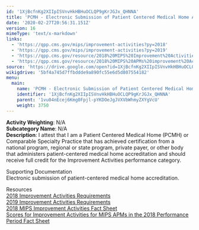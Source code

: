 ```yaml
---
id: '1XjBcfnKg2XIIpISVnvHkHBHuOCLQP9gKrJGJx_QHNNA'
title: 'PCMH - Electronic Submission of Patient Centered Medical Home Accreditation'
date: '2020-02-27T20:56:31.151Z'
version: 16
mimeType: 'text/x-markdown'
links:
  - 'https://qpp.cms.gov/mips/improvement-activities?py=2018'
  - 'https://qpp.cms.gov/mips/improvement-activities?py=2019'
  - 'https://qpp.cms.gov/resource/2018%20MIPS%20Improvement%20Activities%20Fact%20Sheet'
  - 'https://qpp.cms.gov/resource/2018%20MIPS%20APMs%20improvement%20Activities%20scores%20fact%20sheet'
source: 'https://drive.google.com/open?id=1XjBcfnKg2XIIpISVnvHkHBHuOCLQP9gKrJGJx_QHNNA'
wikigdrive: '5bf4a745d7ffbddde9a890fc55e6d5d807554182'
menu:
  main:
    name: 'PCMH - Electronic Submission of Patient Centered Medical Home Accreditation'
    identifier: '1XjBcfnKg2XIIpISVnvHkHBHuOCLQP9gKrJGJx_QHNNA'
    parent: '1vu04nEcej6Kmg0Fpjl-pYKDOeJgJVXVbWhmyZXYgVcU'
    weight: 3750
---
```





**Activity Weighting**: N/A  
**Subcategory Name**: N/A  
**Description**: I attest that I am a Patient Centered Medical Home (PCMH) or Comparable Specialty Practice that has achieved certification from a national program, regional or state program, private payer, or other body that administers patient-centered medical home accreditation and should receive full credit for the Improvement Activities performance category.




Supporting Documentation  
Electronic submission of patient-centered medical home accreditation.




Resources  
[2018 Improvement Activities Requirements](https://qpp.cms.gov/mips/improvement-activities?py=2018)  
[2019 Improvement Activities Requirements](https://qpp.cms.gov/mips/improvement-activities?py=2019)  
[2018 MIPS Improvement Activities Fact Sheet](https://qpp.cms.gov/resource/2018%20MIPS%20Improvement%20Activities%20Fact%20Sheet)  
[Scores for Improvement Activities for MIPS APMs in the 2018 Performance Period Fact Sheet](https://qpp.cms.gov/resource/2018%20MIPS%20APMs%20improvement%20Activities%20scores%20fact%20sheet)
